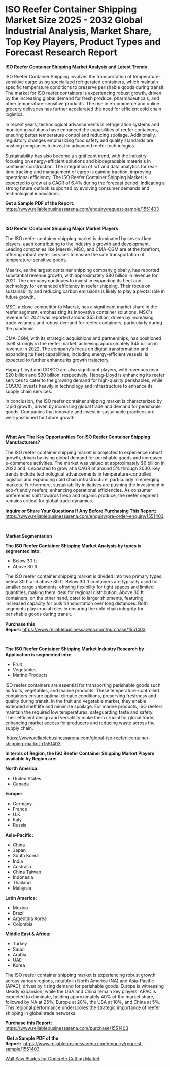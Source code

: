 <p><h1>ISO Reefer Container Shipping Market Size 2025 - 2032 Global Industrial Analysis, Market Share, Top Key Players, Product Types and Forecast Research Report</h1></p><p><strong>ISO Reefer Container Shipping Market Analysis and Latest Trends</strong></p>
<p><p>ISO Reefer Container Shipping involves the transportation of temperature-sensitive cargo using specialized refrigerated containers, which maintain specific temperature conditions to preserve perishable goods during transit. The market for ISO reefer containers is experiencing robust growth, driven by the increasing global demand for fresh produce, pharmaceuticals, and other temperature-sensitive products. The rise in e-commerce and online grocery deliveries has further accelerated the need for efficient cold chain logistics.</p><p>In recent years, technological advancements in refrigeration systems and monitoring solutions have enhanced the capabilities of reefer containers, ensuring better temperature control and reducing spoilage. Additionally, regulatory changes emphasizing food safety and quality standards are pushing companies to invest in advanced reefer technologies.</p><p>Sustainability has also become a significant trend, with the industry focusing on energy-efficient solutions and biodegradable materials in container construction. The integration of IoT and data analytics for real-time tracking and management of cargo is gaining traction, improving operational efficiency. The ISO Reefer Container Shipping Market is expected to grow at a CAGR of 6.4% during the forecast period, indicating a strong future outlook supported by evolving consumer demands and technological innovations.</p></p>
<p><strong>Get a Sample PDF of the Report:&nbsp;</strong> <a href="https://www.reliablebusinessarena.com/enquiry/request-sample/1551403?utm_campaign=2566&utm_medium=2&utm_source=Github&utm_content=ia&utm_term=11042025&utm_id=iso-reefer-container-shipping">https://www.reliablebusinessarena.com/enquiry/request-sample/1551403</a></p>
<p>&nbsp;</p>
<p><strong>ISO Reefer Container Shipping Major Market Players</strong></p>
<p><p>The ISO reefer container shipping market is dominated by several key players, each contributing to the industry's growth and development. Leading companies like Maersk, MSC, and CMA-CGM are at the forefront, offering robust reefer services to ensure the safe transportation of temperature-sensitive goods.</p><p>Maersk, as the largest container shipping company globally, has reported substantial revenue growth, with approximately $80 billion in revenue for 2021. The company continues to invest in expanding its fleet and technology for enhanced efficiency in reefer shipping. Their focus on sustainability and reducing carbon emissions is likely to play a pivotal role in future growth.</p><p>MSC, a close competitor to Maersk, has a significant market share in the reefer segment, emphasizing its innovative container solutions. MSC's revenue for 2021 was reported around $55 billion, driven by increasing trade volumes and robust demand for reefer containers, particularly during the pandemic.</p><p>CMA-CGM, with its strategic acquisitions and partnerships, has positioned itself strongly in the reefer market, achieving approximately $45 billion in revenue in 2022. The company’s focus on digital transformation and expanding its fleet capabilities, including energy-efficient vessels, is expected to further enhance its growth trajectory.</p><p>Hapag-Lloyd and COSCO are also significant players, with revenues near $20 billion and $30 billion, respectively. Hapag-Lloyd is enhancing its reefer services to cater to the growing demand for high-quality perishables, while COSCO invests heavily in technology and infrastructure to enhance its supply chain services.</p><p>In conclusion, the ISO reefer container shipping market is characterized by rapid growth, driven by increasing global trade and demand for perishable goods. Companies that innovate and invest in sustainable practices are well-positioned for future growth.</p></p>
<p>&nbsp;</p>
<p><strong>What Are The Key Opportunities For ISO Reefer Container Shipping Manufacturers?</strong></p>
<p><p>The ISO reefer container shipping market is projected to experience robust growth, driven by rising global demand for perishable goods and increased e-commerce activities. The market was valued at approximately $6 billion in 2022 and is expected to grow at a CAGR of around 5% through 2030. Key trends include technological advancements in temperature-controlled logistics and expanding cold chain infrastructure, particularly in emerging markets. Furthermore, sustainability initiatives are pushing the investment in eco-friendly reefers, enhancing operational efficiencies. As consumer preferences shift towards fresh and organic produce, the reefer segment remains critical for global trade dynamics.</p></p>
<p><strong>Inquire or Share Your Questions If Any Before Purchasing This Report:</strong> <a href="https://www.reliablebusinessarena.com/enquiry/pre-order-enquiry/1551403?utm_campaign=2566&utm_medium=2&utm_source=Github&utm_content=ia&utm_term=11042025&utm_id=iso-reefer-container-shipping">https://www.reliablebusinessarena.com/enquiry/pre-order-enquiry/1551403</a></p>
<p>&nbsp;</p>
<p><strong>Market Segmentation</strong></p>
<p><strong>The ISO Reefer Container Shipping Market Analysis by types is segmented into:</strong></p>
<p><ul><li>Below 30 ft</li><li>Above 30 ft</li></ul></p>
<p><p>The ISO reefer container shipping market is divided into two primary types: below 30 ft and above 30 ft. Below 30 ft containers are typically used for smaller cargo shipments, offering flexibility for tight spaces and limited quantities, making them ideal for regional distribution. Above 30 ft containers, on the other hand, cater to larger shipments, featuring increased capacity for bulk transportation over long distances. Both segments play crucial roles in ensuring the cold chain integrity for perishable goods during transit.</p></p>
<p><strong>Purchase this Report:&nbsp;</strong><a href="https://www.reliablebusinessarena.com/purchase/1551403?utm_campaign=2566&utm_medium=2&utm_source=Github&utm_content=ia&utm_term=11042025&utm_id=iso-reefer-container-shipping">https://www.reliablebusinessarena.com/purchase/1551403</a></p>
<p>&nbsp;</p>
<p><strong>The ISO Reefer Container Shipping Market Industry Research by Application is segmented into:</strong></p>
<p><ul><li>Fruit</li><li>Vegetables</li><li>Marine Products</li></ul></p>
<p><p>ISO reefer containers are essential for transporting perishable goods such as fruits, vegetables, and marine products. These temperature-controlled containers ensure optimal climatic conditions, preserving freshness and quality during transit. In the fruit and vegetable market, they enable extended shelf life and minimize spoilage. For marine products, ISO reefers maintain the required low temperatures, safeguarding taste and safety. Their efficient design and versatility make them crucial for global trade, enhancing market access for producers and reducing waste across the supply chain.</p></p>
<p><a href="https://www.reliablebusinessarena.com/global-iso-reefer-container-shipping-market-r1551403?utm_campaign=2566&utm_medium=2&utm_source=Github&utm_content=ia&utm_term=11042025&utm_id=iso-reefer-container-shipping">&nbsp;https://www.reliablebusinessarena.com/global-iso-reefer-container-shipping-market-r1551403</a></p>
<p><strong>In terms of Region, the ISO Reefer Container Shipping Market Players available by Region are:</strong></p>
<p>
    <p> <strong> North America: </strong>
        <ul>
            <li>United States</li>
            <li>Canada</li>
        </ul>
        </p> 
    <p> <strong> Europe: </strong>
        <ul>
            <li>Germany</li>
            <li>France</li>
            <li>U.K.</li>
            <li>Italy</li>
            <li>Russia</li>
        </ul>
        </p> 
    <p> <strong> Asia-Pacific: </strong>
        <ul>
            <li>China</li>
            <li>Japan</li>
            <li>South Korea</li>
            <li>India</li>
            <li>Australia</li>
            <li>China Taiwan</li>
            <li>Indonesia</li>
            <li>Thailand</li>
            <li>Malaysia</li>
        </ul>
        </p> 
    <p> <strong> Latin America: </strong>
        <ul>
            <li>Mexico</li>
            <li>Brazil</li>
            <li>Argentina Korea</li>
            <li>Colombia</li>
        </ul>
        </p> 
    <p> <strong> Middle East & Africa: </strong>
        <ul>
            <li>Turkey</li>
            <li>Saudi</li>
            <li>Arabia</li>
            <li>UAE</li>
            <li>Korea</li>
        </ul>
    </p>
    </p>
<p><p>The ISO reefer container shipping market is experiencing robust growth across various regions, notably in North America (NA) and Asia-Pacific (APAC), driven by rising demand for perishable goods. Europe is witnessing steady expansion, while the USA and China remain key players. APAC is expected to dominate, holding approximately 40% of the market share, followed by NA at 25%, Europe at 20%, the USA at 10%, and China at 5%. This regional performance underscores the strategic importance of reefer shipping in global trade networks.</p></p>
<p><strong>Purchase this Report: </strong><a href="https://www.reliablebusinessarena.com/purchase/1551403?utm_campaign=2566&utm_medium=2&utm_source=Github&utm_content=ia&utm_term=11042025&utm_id=iso-reefer-container-shipping">https://www.reliablebusinessarena.com/purchase/1551403</a></p>
<p>&nbsp;<strong>Get a Sample PDF of the Report:&nbsp;&nbsp;</strong><a href="https://www.reliablebusinessarena.com/enquiry/request-sample/1551403?utm_campaign=2566&utm_medium=2&utm_source=Github&utm_content=ia&utm_term=11042025&utm_id=iso-reefer-container-shipping">https://www.reliablebusinessarena.com/enquiry/request-sample/1551403</a></p>
<p><strong></strong></p>
<p><p><a href="https://github.com/szaszgrychkq/Market-Research-Report-List-1/blob/main/wall-saw-blades-for-concrete-cutting-market.md?utm_campaign=2566&utm_medium=2&utm_source=Github&utm_content=ia&utm_term=11042025&utm_id=iso-reefer-container-shipping">Wall Saw Blades for Concrete Cutting Market</a></p></p>